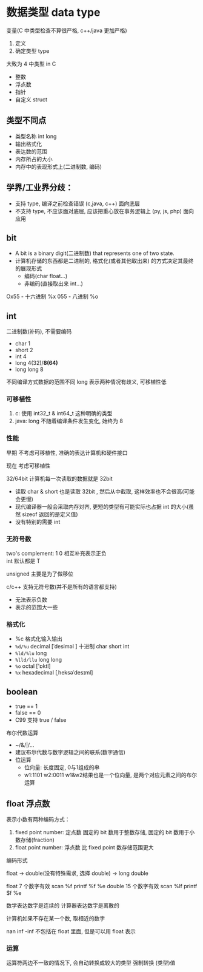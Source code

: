 # 数据类型 data type

变量(C 中类型检查不算很严格, c++/java 更加严格)

1. 定义
2. 确定类型 type

大致为 4 中类型 in C

- 整数
- 浮点数
- 指针
- 自定义 struct

## 类型不同点

- 类型名称 int long
- 输出格式化
- 表达数的范围
- 内存所占的大小
- 内存中的表现形式上(二进制数, 编码)

## 学界/工业界分歧：

- 支持 type, 编译之前检查错误 (c,java, c++) 面向底层
- 不支持 type, 不应该面对底层, 应该把重心放在事务逻辑上 (py, js, php) 面向应用

## bit

- A bit is a binary digit(二进制数) that represents one of two state.
- 计算机存储的东西都是二进制的, 格式化(或者其他取出来) 的方式决定其最终的展现形式
  - 编码(char float...)
  - 非编码(直接取出来 int...)

Ox55 - 十六进制 %x
055 - 八进制 %o

## int

二进制数(补码), 不需要编码

- char   1
- short  2
- int    4
- long   4(32)/**8(64)**
- long long   8

不同编译方式数据的范围不同
long 表示两种情况有歧义, 可移植性低

### 可移植性

1. c: 使用 int32_t & int64_t 这种明确的类型
2. java: long 不随着编译条件发生变化, 始终为 8

### 性能

早期 不考虑可移植性, 准确的表达计算机和硬件接口

现在 考虑可移植性

32/64bit 计算机每一次读取的数据就是 32bit

- 读取 char & short 也是读取 32bit , 然后从中截取, 这样效率也不会很高(可能会更慢)
- 现代编译器一般会采取内存对齐, 更短的类型有可能实际也占据 int 的大小(虽然 sizeof 返回的是定义值)
- 没有特别的需要 int

### 无符号数

two's complement: 1 0 相互补充表示正负  
int 默认都是 T

unsigned 主要是为了做移位

c/c++ 支持无符号数(并不是所有的语言都支持)

- 无法表示负数
- 表示的范围大一些

### 格式化

- %c 格式化输入输出
- `%d/%u` decimal [ˈdesiməl ] 十进制 char short int
- `%ld/%lu` long
- `%lld/llu` long long
- `%o` octal ['ɒktl]
- `%x` hexadecimal [ˌheksəˈdesɪml]

## boolean

- true == 1
- false == 0
- C99 支持 true / false

布尔代数运算 

- ~/&/|/...
- 建议布尔代数与数字逻辑之间的联系(数字通信)
- 位运算
   - 位向量: 长度固定, 0与1组成的串
   - w1:1101 w2:0011 w1&w2结果也是一个位向量, 是两个对应元素之间的布尔运算

## float 浮点数

表示小数有两种编码方式：

1. fixed point number: 定点数 固定的 bit 数用于整数存储, 固定的 bit 数用于小数存储(fraction)
2. float point number: 浮点数 比 fixed point 数存储范围更大

编码形式

float -> double(没有特殊需求, 选择 double) -> long double

float 7 个数字有效 scan %f printf %f %e
double 15 个数字有效 scan %lf printf $f %e

数学表达数字是连续的
计算器表达数字是离散的

计算机如果不存在某一个数, 取相近的数字

nan inf -inf 不包括在 float 里面, 但是可以用 float 表示

### 运算

运算符两边不一致的情况下, 会自动转换成较大的类型
强制转换 (类型)值



